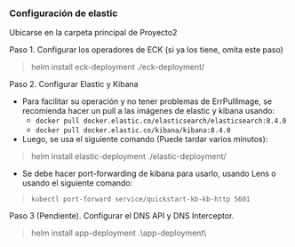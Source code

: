 ### Configuración de elastic

Ubicarse en la carpeta principal de Proyecto2

Paso 1. Configurar los operadores de ECK (si ya los tiene, omita este paso)
> helm install eck-deployment ./eck-deployment/

Paso 2. Configurar Elastic y Kibana
* Para facilitar su operación y no tener problemas de ErrPullImage, se recomienda hacer un pull a las imágenes de elastic y kibana usando:
    * `docker pull docker.elastic.co/elasticsearch/elasticsearch:8.4.0`
    * `docker pull docker.elastic.co/kibana/kibana:8.4.0`
* Luego, se usa el siguiente comando (Puede tardar varios minutos):
> helm install elastic-deployment ./elastic-deployment/
* Se debe hacer port-forwarding de kibana para usarlo, usando Lens o usando el siguiente comando:
> `kubectl port-forward service/quickstart-kb-kb-http 5601`

Paso 3 (Pendiente). Configurar el DNS API y DNS Interceptor.
> helm install app-deployment .\app-deployment\
